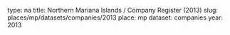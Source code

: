 type: na
title: Northern Mariana Islands / Company Register (2013)
slug: places/mp/datasets/companies/2013
place: mp
dataset: companies
year: 2013
